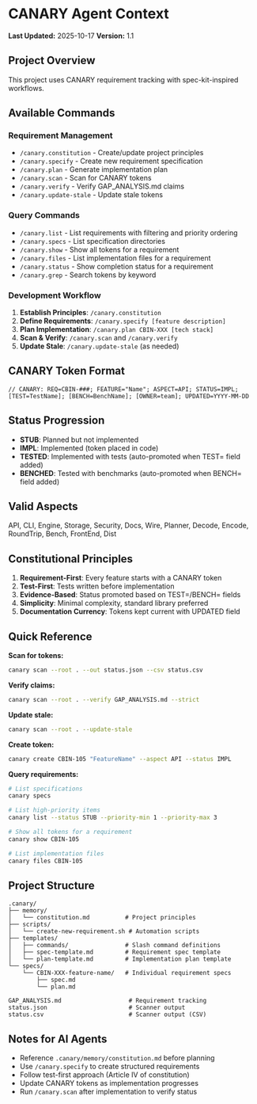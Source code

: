 # CANARY Agent Context

**Last Updated:** 2025-10-17
**Version:** 1.1

## Project Overview

This project uses CANARY requirement tracking with spec-kit-inspired workflows.

## Available Commands

### Requirement Management
- `/canary.constitution` - Create/update project principles
- `/canary.specify` - Create new requirement specification
- `/canary.plan` - Generate implementation plan
- `/canary.scan` - Scan for CANARY tokens
- `/canary.verify` - Verify GAP_ANALYSIS.md claims
- `/canary.update-stale` - Update stale tokens

### Query Commands
- `/canary.list` - List requirements with filtering and priority ordering
- `/canary.specs` - List specification directories
- `/canary.show` - Show all tokens for a requirement
- `/canary.files` - List implementation files for a requirement
- `/canary.status` - Show completion status for a requirement
- `/canary.grep` - Search tokens by keyword

### Development Workflow

1. **Establish Principles**: `/canary.constitution`
2. **Define Requirements**: `/canary.specify [feature description]`
3. **Plan Implementation**: `/canary.plan CBIN-XXX [tech stack]`
4. **Scan & Verify**: `/canary.scan` and `/canary.verify`
5. **Update Stale**: `/canary.update-stale` (as needed)

## CANARY Token Format

```
// CANARY: REQ=CBIN-###; FEATURE="Name"; ASPECT=API; STATUS=IMPL; [TEST=TestName]; [BENCH=BenchName]; [OWNER=team]; UPDATED=YYYY-MM-DD
```

## Status Progression

- **STUB**: Planned but not implemented
- **IMPL**: Implemented (token placed in code)
- **TESTED**: Implemented with tests (auto-promoted when TEST= field added)
- **BENCHED**: Tested with benchmarks (auto-promoted when BENCH= field added)

## Valid Aspects

API, CLI, Engine, Storage, Security, Docs, Wire, Planner, Decode, Encode, RoundTrip, Bench, FrontEnd, Dist

## Constitutional Principles

1. **Requirement-First**: Every feature starts with a CANARY token
2. **Test-First**: Tests written before implementation
3. **Evidence-Based**: Status promoted based on TEST=/BENCH= fields
4. **Simplicity**: Minimal complexity, standard library preferred
5. **Documentation Currency**: Tokens kept current with UPDATED field

## Quick Reference

**Scan for tokens:**
```bash
canary scan --root . --out status.json --csv status.csv
```

**Verify claims:**
```bash
canary scan --root . --verify GAP_ANALYSIS.md --strict
```

**Update stale:**
```bash
canary scan --root . --update-stale
```

**Create token:**
```bash
canary create CBIN-105 "FeatureName" --aspect API --status IMPL
```

**Query requirements:**
```bash
# List specifications
canary specs

# List high-priority items
canary list --status STUB --priority-min 1 --priority-max 3

# Show all tokens for a requirement
canary show CBIN-105

# List implementation files
canary files CBIN-105
```

## Project Structure

```
.canary/
├── memory/
│   └── constitution.md          # Project principles
├── scripts/
│   └── create-new-requirement.sh # Automation scripts
├── templates/
│   ├── commands/                # Slash command definitions
│   ├── spec-template.md         # Requirement spec template
│   └── plan-template.md         # Implementation plan template
└── specs/
    └── CBIN-XXX-feature-name/   # Individual requirement specs
        ├── spec.md
        └── plan.md

GAP_ANALYSIS.md                   # Requirement tracking
status.json                       # Scanner output
status.csv                        # Scanner output (CSV)
```

## Notes for AI Agents

- Reference `.canary/memory/constitution.md` before planning
- Use `/canary.specify` to create structured requirements
- Follow test-first approach (Article IV of constitution)
- Update CANARY tokens as implementation progresses
- Run `/canary.scan` after implementation to verify status
